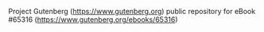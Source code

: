 Project Gutenberg (https://www.gutenberg.org) public repository for eBook #65316 (https://www.gutenberg.org/ebooks/65316)

